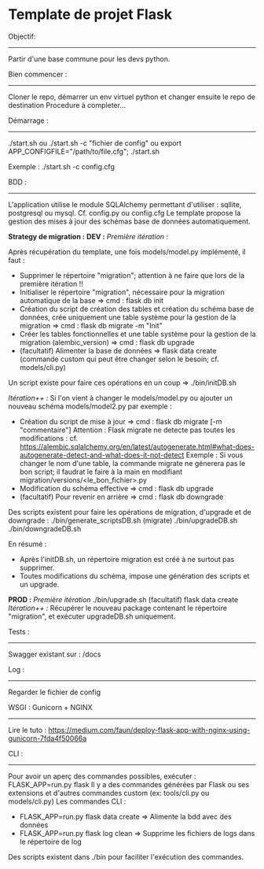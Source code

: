 Template de projet Flask
=======================


Objectif:
__________
Partir d'une base commune pour les devs python.


Bien commencer :
___________
Cloner le repo, démarrer un env virtuel python et changer ensuite le repo de destination
Procedure à completer...


Démarrage :
___________
./start.sh
ou
./start.sh -c "fichier de config"
ou
export APP_CONFIGFILE="/path/to/file.cfg"; ./start.sh

Exemple :
./start.sh -c config.cfg


BDD :
_____
L'application utilise le module SQLAlchemy permettant d'utiliser : sqllite, postgresql ou mysql. Cf. config.py ou config.cfg
Le template propose la gestion des mises à jour des schémas base de données automatiquement.

__Strategy de migration :__ 
__DEV :__
_Première itération :_

Après récupération du template, une fois models/model.py implémenté, il faut :
- Supprimer le répertoire "migration"; attention à ne faire que lors de la première itération !!
- Initialiser le répertoire "migration", nécessaire pour la migration automatique de la base => cmd : flask db init
- Création du script de création des tables et création du schéma base de données, crée uniquement une table système pour la gestion de la migration => cmd : flask db migrate -m "Init"
- Créer les tables fonctionnelles et une table système pour la gestion de la migration (alembic_version) => cmd : flask db upgrade
- (facultatif) Alimenter la base de données => flask data create (commande custom qui peut être changer selon le besoin; cf. models/cli.py)

Un script existe pour faire ces opérations en un coup => ./bin/initDB.sh

_Itération++ :_
Si l'on vient à changer le models/model.py ou ajouter un nouveau schéma models/model2.py par exemple :
- Création du script de mise à jour => cmd : flask db migrate [-m "commentaire"] 
Attention : 
Flask migrate ne detecte pas toutes les modifications : cf. https://alembic.sqlalchemy.org/en/latest/autogenerate.html#what-does-autogenerate-detect-and-what-does-it-not-detect
Exemple :
Si vous changer le nom d'une table, la commande migrate ne génerera pas le bon script; il faudrat le faire à la main en modifiant migration/versions/<le_bon_fichier>.py
- Modification du schéma effective => cmd : flask db upgrade
- (facultatif) Pour revenir en arrière => cmd : flask db downgrade

Des scripts existent pour faire les opérations de migration, d'upgrade et de downgrade :
./bin/generate_scriptsDB.sh (migrate)
./bin/upgradeDB.sh 
./bin/downgradeDB.sh

En résumé :
- Après l'initDB.sh, un répertoire migration est créé à ne surtout pas supprimer. 
- Toutes modifications du schéma, impose une génération des scripts et un upgrade. 

__PROD :__
_Première itération_
./bin/upgrade.sh
(facultatif) flask data create
_Itération++ :_ 
Récupérer le nouveau package contenant le répertoire "migration", et exécuter upgradeDB.sh uniquement. 

Tests :
________
Swagger existant sur : /docs


Log :
_______
Regarder le fichier de config


WSGI : Gunicorn + NGINX
_______
Lire le tuto : https://medium.com/faun/deploy-flask-app-with-nginx-using-gunicorn-7fda4f50066a

CLI :
______
Pour avoir un aperç des commandes possibles, exécuter : FLASK_APP=run.py flask
Il y a des commandes générées par Flask ou ses extensions et d'autres commandes custom (ex: tools/cli.py ou models/cli.py)
Les commandes CLI : 
- FLASK_APP=run.py flask data create => Alimente la bdd avec des données
- FLASK_APP=run.py flask log clean => Supprime les fichiers de logs dans le répertoire de log

Des scripts existent dans ./bin pour faciliter l'exécution des commandes. 
